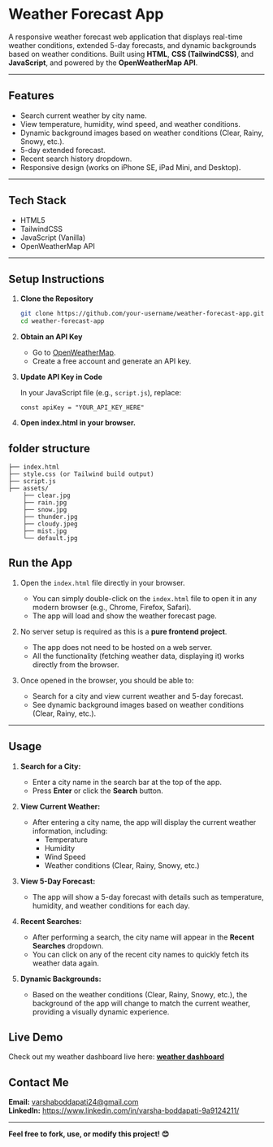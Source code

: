 # Weather Forecast App

A responsive weather forecast web application that displays real-time weather conditions, extended 5-day forecasts, and dynamic backgrounds based on weather conditions. Built using **HTML**, **CSS (TailwindCSS)**, and **JavaScript**, and powered by the **OpenWeatherMap API**.

---


## Features

- Search current weather by city name.
- View temperature, humidity, wind speed, and weather conditions.
- Dynamic background images based on weather conditions (Clear, Rainy, Snowy, etc.).
- 5-day extended forecast.
- Recent search history dropdown.
- Responsive design (works on iPhone SE, iPad Mini, and Desktop).

---

## Tech Stack

- HTML5
- TailwindCSS
- JavaScript (Vanilla)
- OpenWeatherMap API

---

##  Setup Instructions

 1. **Clone the Repository**

    ```bash
    git clone https://github.com/your-username/weather-forecast-app.git
    cd weather-forecast-app
 2. **Obtain an API Key**

    - Go to [OpenWeatherMap](https://openweathermap.org/).
    - Create a free account and generate an API key.

 3. **Update API Key in Code**

       In your JavaScript file (e.g., `script.js`), replace:
 
        const apiKey = "YOUR_API_KEY_HERE"
        
  4. **Open index.html in your browser.**      

## folder structure

```
├── index.html
├── style.css (or Tailwind build output)
├── script.js
├── assets/
    ├── clear.jpg
    ├── rain.jpg
    ├── snow.jpg
    ├── thunder.jpg
    ├── cloudy.jpeg
    ├── mist.jpg
    └── default.jpg
```

## Run the App

1. Open the `index.html` file directly in your browser.
   
   - You can simply double-click on the `index.html` file to open it in any modern browser (e.g., Chrome, Firefox, Safari).
   - The app will load and show the weather forecast page.

2. No server setup is required as this is a **pure frontend project**.
   
   - The app does not need to be hosted on a web server.
   - All the functionality (fetching weather data, displaying it) works directly from the browser.

3. Once opened in the browser, you should be able to:
   - Search for a city and view current weather and 5-day forecast.
   - See dynamic background images based on weather conditions (Clear, Rainy, etc.).

---

## Usage

1. **Search for a City:**
   - Enter a city name in the search bar at the top of the app.
   - Press **Enter** or click the **Search** button.

2. **View Current Weather:**
   - After entering a city name, the app will display the current weather information, including:
     - Temperature
     - Humidity
     - Wind Speed
     - Weather conditions (Clear, Rainy, Snowy, etc.)

3. **View 5-Day Forecast:**
   - The app will show a 5-day forecast with details such as temperature, humidity, and weather conditions for each day.

4. **Recent Searches:**
   - After performing a search, the city name will appear in the **Recent Searches** dropdown.
   - You can click on any of the recent city names to quickly fetch its weather data again.

5. **Dynamic Backgrounds:**
   - Based on the weather conditions (Clear, Rainy, Snowy, etc.), the background of the app will change to match the current weather, providing a visually dynamic experience.
  
##  Live Demo
Check out my weather dashboard live here: **[weather dashboard](https://varsha-boddapati-24.github.io/weather-forecast-dashboard/)**

##  Contact Me
 **Email:** varshaboddapati24@gmail.com     
 **LinkedIn:** https://www.linkedin.com/in/varsha-boddapati-9a9124211/

---

**Feel free to fork, use, or modify this project! 😊**


   



